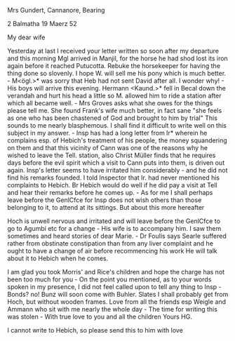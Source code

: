 Mrs Gundert, Cannanore, Bearing

2 Balmatha 19 Maerz 52

My dear wife

Yesterday at last I received your letter written so soon after my departure and this morning Mgl arrived in Manjil, for the horse he had shod lost its iron again before it reached Putucotta. Rebuke the horsekeeper for having the thing done so slovenly. I hope W. will sell me his pony which is much better. - M<ögl.>* was sorry that Heb had not sent David after all. I wonder why! - His boys will arrive this evening. Hermann <Kaund.>* fell in Becal down the verandah and hurt his head a little so M. allowed him to ride a station after which all became well. - Mrs Groves asks what she owes for the things please tell me. She found Frank's wife much better, in fact sane "she feels as one who has been chastened of God and brought to him by trial" This sounds to me nearly blasphemous. I shall find it difficult to write well on this subject in my answer. - Insp has had a long letter from Ir<ion>* wherein he complains esp. of Hebich's treatment of his people, the money squandering on them and that this vicinity of Cann was one of the reasons why he wished to leave the Tell. station, also Christ Müller finds that he requires days before the evil spirit which a visit to Cann puts into them, is driven out again. Insp's letter seems to have irritated him considerably - and he did not find his remarks founded. I told Inspector that Ir. had never mentioned his complaints to Hebich. Br Hebich would do well if he did pay a visit at Tell and hear their remarks before he comes up. - As for me I shall perhaps leave before the GenlCfce for Insp does not wish others than those belonging to it, to attend at its sittings. But about this more hereafter

Hoch is unwell nervous and irritated and will leave before the GenlCfce to go to Agumbi etc for a change - His wife is to accompany him. I saw them sometimes and heard stories of dear Marie. - Dr Foulis says Searle suffered rather from obstinate constipation than from any liver complaint and he ought to have a change of air before recommencing his work He will talk about it to Hebich when he comes.

I am glad you took Morris' and Rice's children and hope the charge has not been too much for you - On the point you mentioned, as to your words spoken in my presence, I did not feel called upon to tell any thing to Insp - Bonds? no! Bunz will soon come with Buhler. Slates I shall probably get from Hoch, but without wooden frames. Love from all the friends esp Weigle and Ammann who sit with me nearly the whole day - The time for writing this was stolen - With true love to you and all the children
 Yours HG.

I cannot write to Hebich, so please send this to him with love 
